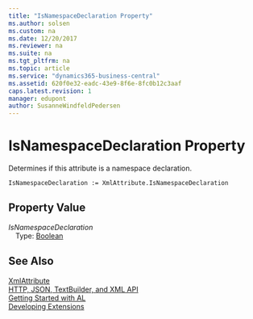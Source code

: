 ```yaml
---
title: "IsNamespaceDeclaration Property"
ms.author: solsen
ms.custom: na
ms.date: 12/20/2017
ms.reviewer: na
ms.suite: na
ms.tgt_pltfrm: na
ms.topic: article
ms.service: "dynamics365-business-central"
ms.assetid: 620f0e32-eadc-43e9-8f6e-8fc0b12c3aaf
caps.latest.revision: 1
manager: edupont
author: SusanneWindfeldPedersen
---
```


 

# IsNamespaceDeclaration Property
Determines if this attribute is a namespace declaration.  
```  
IsNamespaceDeclaration := XmlAttribute.IsNamespaceDeclaration  
```  
## Property Value
*IsNamespaceDeclaration*  
&emsp;Type: [Boolean](../datatypes/devenv-boolean-data-type.md)  
  
## See Also
[XmlAttribute](xmlattribute-class.md)  
[HTTP, JSON, TextBuilder, and XML API](../devenv-restapi-overview.md)  
[Getting Started with AL](../devenv-get-started.md)  
[Developing Extensions](../devenv-dev-overview.md)  
